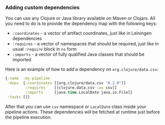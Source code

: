 ### Adding custom dependencies

You can use any Clojure or Java library available on Maven or Clojars.
All you need to do is to provide the dependency map with the following keys:

- `:coordinates` - a vector of artifact coordinates, just like in Leiningen dependencies
- `:requires` - a vector of namespaces that should be required, just like in usual `:require` block in `ns` form
- `:imports` - a vector of fully qualified Java classes that should be imported

Here is an example of how to add a dependency on `org.clojure/data.csv`:

```clojure
{:name  :my-pipeline
 :deps  {:coordinates [[org.clojure/data.csv "0.2.0"]]
         :requires    [[clojure.data.csv :as csv]]
         :imports     [java.time.LocalDate java.io.File]}
 :tasks []}
```

After that you can use `csv` namespace or `LocalDate` class inside your pipeline actions.
These dependencies will be fetched at runtime just before the pipeline execution.